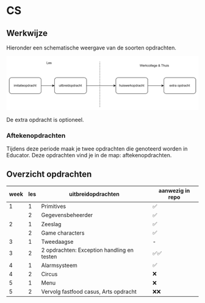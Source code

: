 # CS

## Werkwijze
Hieronder een schematische weergave van de soorten opdrachten.

![img.png](img.png)

De extra opdracht is optioneel. 

### Aftekenopdrachten  
Tijdens deze periode maak je twee opdrachten die genoteerd worden in Educator. Deze opdrachten vind je in de map: aftekenopdrachten.


## Overzicht opdrachten

| week | les | uitbreidopdrachten                        | aanwezig in repo |
|------|-----|--------------------------------------------|------------------|
| 1    | 1   | Primitives                                 | ✅                |
|      | 2   | Gegevensbeheerder                          | ✅                |
| 2    | 1   | Zeeslag                                    | ✅                |
|      | 2   | Game characters                            | ✅                |
| 3    | 1   | Tweedaagse                                 | -                |
| 3    | 2   | 2 opdrachten: Exception handling en testen | ✅✅                |
| 4    | 1   | Alarmsysteem                               | ✅                |
| 4    | 2   | Circus                                     | ❌                |
| 5    | 1   | Menu                                       | ❌                |
| 5    | 2   | Vervolg fastfood casus, Arts opdracht      | ❌❌                |
